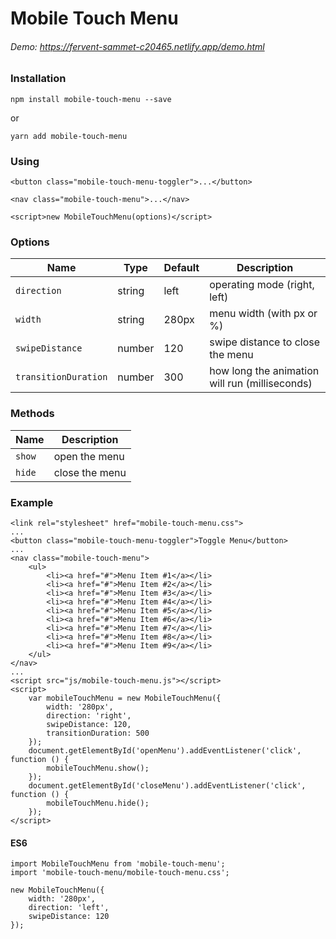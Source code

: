 # Mobile Touch Menu

###### Demo: https://fervent-sammet-c20465.netlify.app/demo.html

### Installation
```
npm install mobile-touch-menu --save
```
or
```
yarn add mobile-touch-menu
```

### Using
```
<button class="mobile-touch-menu-toggler">...</button>

<nav class="mobile-touch-menu">...</nav>

<script>new MobileTouchMenu(options)</script>
```

### Options
| Name                 | Type      | Default   | Description                                    |
| ---                  | ---       | ---       | ---                                            |
| `direction`          | string    | left      | operating mode (right, left)                   |
| `width`              | string    | 280px     | menu width (with px or %)                      |
| `swipeDistance`      | number    | 120       | swipe distance to close the menu               |
| `transitionDuration` | number    | 300       | how long the animation will run (milliseconds) |

### Methods
| Name              | Description           |
| ---               | ---                   |
| `show`            | open the menu         |
| `hide`            | close the menu        |

### Example

```
<link rel="stylesheet" href="mobile-touch-menu.css">
...
<button class="mobile-touch-menu-toggler">Toggle Menu</button>
...
<nav class="mobile-touch-menu">
    <ul>
        <li><a href="#">Menu Item #1</a></li>
        <li><a href="#">Menu Item #2</a></li>
        <li><a href="#">Menu Item #3</a></li>
        <li><a href="#">Menu Item #4</a></li>
        <li><a href="#">Menu Item #5</a></li>
        <li><a href="#">Menu Item #6</a></li>
        <li><a href="#">Menu Item #7</a></li>
        <li><a href="#">Menu Item #8</a></li>
        <li><a href="#">Menu Item #9</a></li>
    </ul>
</nav>
...
<script src="js/mobile-touch-menu.js"></script>
<script>
    var mobileTouchMenu = new MobileTouchMenu({
        width: '280px',
        direction: 'right',
        swipeDistance: 120,
        transitionDuration: 500
    });
    document.getElementById('openMenu').addEventListener('click', function () {
        mobileTouchMenu.show();
    });
    document.getElementById('closeMenu').addEventListener('click', function () {
        mobileTouchMenu.hide();
    });
</script>
```

#### ES6
```
import MobileTouchMenu from 'mobile-touch-menu';
import 'mobile-touch-menu/mobile-touch-menu.css';

new MobileTouchMenu({
    width: '280px',
    direction: 'left',
    swipeDistance: 120
});
```